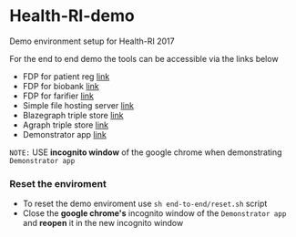 # Health-RI-demo
Demo environment setup for Health-RI 2017

For the end to end demo the tools can be accessible via the links below
* FDP for patient reg [link](http://localhost:8500/fdp)
* FDP for biobank [link](http://localhost:8501/fdp)
* FDP for farifier [link](http://localhost:8502/fdp)
* Simple file hosting server [link](http://localhost:8503)
* Blazegraph triple store [link](http://localhost:8080/blazegraph)
* Agraph triple store [link](http://localhost:10035)
* Demonstrator app [link](http://localhost:8505)

``NOTE:`` USE __incognito window__ of the google chrome when demonstrating ``Demonstrator app``    

### Reset the enviroment
* To reset the demo enviroment use <code>sh end-to-end/reset.sh</code> script
* Close the __google chrome's__ incognito window of the ``Demonstrator app`` and __reopen__ it in the new  incognito window
